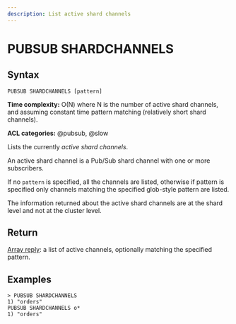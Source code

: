 ```yaml
---
description: List active shard channels
---
```


# PUBSUB SHARDCHANNELS

## Syntax

    PUBSUB SHARDCHANNELS [pattern]

**Time complexity:** O(N) where N is the number of active shard channels, and assuming constant time pattern matching (relatively short shard channels).

**ACL categories:** @pubsub, @slow

Lists the currently *active shard channels*.

An active shard channel is a Pub/Sub shard channel with one or more subscribers.

If no `pattern` is specified, all the channels are listed, otherwise if pattern is specified only channels matching the specified glob-style pattern are listed.

The information returned about the active shard channels are at the shard level and not at the cluster level.

## Return

[Array reply](https://redis.io/docs/reference/protocol-spec#resp-arrays): a list of active channels, optionally matching the specified pattern.

## Examples

```
> PUBSUB SHARDCHANNELS
1) "orders"
PUBSUB SHARDCHANNELS o*
1) "orders"
```
